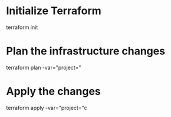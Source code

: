 # Initialize Terraform
terraform init

# Plan the infrastructure changes
terraform plan -var="project=<your-project-id>"

# Apply the changes
terraform apply -var="project=<your-project-id>"c